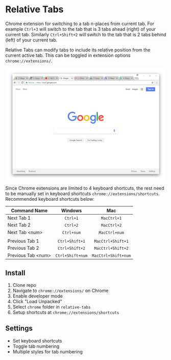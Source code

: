 # Relative Tabs

Chrome extension for switching to a tab n-places from current tab. For example `Ctrl+3` will switch to the tab that is 3 tabs ahead (right) of your current tab. Similarly `Ctrl+Shift+2` will switch to the tab that is 2 tabs behind (left) of your current tab.

Relative Tabs can modify tabs to include its relative position from the current active tab. This can be toggled in extension options `chrome://extensions/`.

![tab numbering](docs/chrome_tab_numbering.png)

Since Chrome extensions are limited to 4 keyboard shortcuts, the rest need to be manually set in keyboard shortcuts `chrome://extensions/shortcuts`. Recommended keyboard shortcuts below:

| Command Name | Windows | Mac |
| --- | :---: | :---: | 
| Next Tab 1 | `Ctrl+1` | `MacCtrl+1` |
| Next Tab 2 | `Ctrl+2` | `MacCtrl+2` |
| Next Tab \<num\> | `Ctrl+num` | `MacCtrl+num` |
| |
| Previous Tab 1 | `Ctrl+Shift+1` | `MacCtrl+Shift+1` |
| Previous Tab 2 | `Ctrl+Shift+2` | `MacCtrl+Shift+2` |
| Previous Tab \<num\> | `Ctrl+Shift+num` |  `MacCtrl+Shift+num` |

## Install

1. Clone repo
2. Navigate to `chrome://extensions/` on Chrome
3. Enable developer mode
4. Click "Load Unpacked"
5. Select `chrome` folder in `relative-tabs`
6. Setup shortcuts at `chrome://extensions/shortcuts`

## Settings

- Set keyboard shortcuts
- Toggle tab numbering
- Multiple styles for tab numbering
